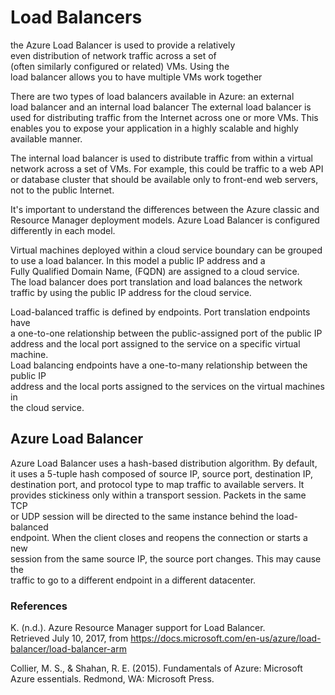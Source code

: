 # Load Balancers

   the Azure Load Balancer is used to provide a relatively    
   even distribution of network traffic across a set of    
   (often similarly configured or related) VMs. Using the    
   load balancer allows you to have multiple VMs work together  
   
   There are two types of load balancers available in Azure: an external    
   load balancer and an internal load balancer The external load balancer 
   is used for distributing traffic from the Internet across one or more VMs. 
   This enables you to expose your application in a highly scalable and highly 
   available manner.       
   
   The internal load balancer is used to distribute traffic from within a virtual 
   network across a set of VMs. For example, this could be traffic to a web API   
   or database cluster that should be available only to front-end web servers,    
   not to the public Internet.   
   
   It's important to understand the differences between the Azure classic and    
   Resource Manager deployment models. Azure Load Balancer is configured 
   differently in each model.   
      
   Virtual machines deployed within a cloud service boundary can be grouped    
   to use a load balancer. In this model a public IP address and a    
   Fully Qualified Domain Name, (FQDN) are assigned to a cloud service.    
   The load balancer does port translation and load balances the network    
   traffic by using the public IP address for the cloud service.   
   
   Load-balanced traffic is defined by endpoints. Port translation endpoints have    
   a one-to-one relationship between the public-assigned port of the public IP    
   address and the local port assigned to the service on a specific virtual machine.    
   Load balancing endpoints have a one-to-many relationship between the public IP    
   address and the local ports assigned to the services on the virtual machines in    
   the cloud service.   
   
## Azure Load Balancer

   Azure Load Balancer uses a hash-based distribution algorithm. By default,   
   it uses a 5-tuple hash composed of source IP, source port, destination IP,   
   destination port, and protocol type to map traffic to available servers. It   
   provides stickiness only within a transport session. Packets in the same TCP    
   or UDP session will be directed to the same instance behind the load-balanced    
   endpoint. When the client closes and reopens the connection or starts a new    
   session from the same source IP, the source port changes. This may cause the   
   traffic to go to a different endpoint in a different datacenter.

### References

   K. (n.d.). Azure Resource Manager support for Load Balancer.    
   Retrieved July 10, 2017, from https://docs.microsoft.com/en-us/azure/load-balancer/load-balancer-arm   

   Collier, M. S., & Shahan, R. E. (2015). Fundamentals of Azure: 
   Microsoft Azure essentials. Redmond, WA: Microsoft Press.






















